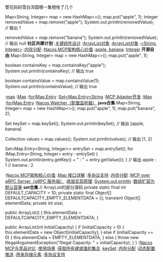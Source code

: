 警花妈妈雪白浑圆哪一集牺牲了几个


Map<String, Integer> map = new HashMap<>();
map.put("apple", 1);
Integer removedValue = map.remove("apple");
System.out.println(removedValue);  // 输出 1

removedValue = map.remove("banana");
System.out.println(removedValue);  // 输出 null
<strong>社区共建计划</strong>
:[关键组件设计](https://rentry.org/pph49pt9)
:[ArrayList对象](https://rentry.org/ffriqnoc)
:[ArrayList对象](https://rentry.org/be5soihn)
:[<String, Integer>](https://rentry.org/8e3xrmzh)
:[内存分配](https://pastebin.com/gTzQeYdj)
:[Nacos MCP架构核心价值](https://pastebin.com/ZUH4Rrzg)
:[apple, banana](https://rentry.org/iafz43f6)
:[Integer](https://rentry.org/hdaw5zu6)
<strong>开源自由</strong>
Map<String, Integer> map = new HashMap<>();
map.put("apple", 1);

boolean containsKey = map.containsKey("apple");
System.out.println(containsKey);  // 输出 true

boolean containsValue = map.containsValue(1);
System.out.println(containsValue);  // 输出 true

:[map](https://rentry.org/6z5vun64)
:[Map](https://pastebin.com/J5LfSSSr)
:[for(Map.Entry](https://github.com/bhysdx/dbc)
:[Set<Map.Entry<String](https://rentry.org/stkvr3y7)
:[MCP Adapter开发](https://rentry.org/456e48u5)
:[Map](https://pastebin.com/n5nNmFYR)
:[for(Map.Entry](https://pastebin.com/KRR83NpH)
:[Nacos Watcher（配置监听器）](https://rentry.org/azz2hzug)
<strong>java合集</strong>
Map<String, Integer> map = new HashMap<>();
map.put("apple", 1);
map.put("banana", 2);

Set<String> keySet = map.keySet();
System.out.println(keySet);  // 输出 [apple, banana]

Collection<Integer> values = map.values();
System.out.println(values);  // 输出 [1, 2]

Set<Map.Entry<String, Integer>> entrySet = map.entrySet();
for (Map.Entry<String, Integer> entry : entrySet) {
    System.out.println(entry.getKey() + " : " + entry.getValue());
}
// 输出 apple : 1
//      banana : 2

:[Nacos MCP架构核心价值](https://pastebin.com/PcvdWbR3)
:[Map 接口详解](https://pastebin.com/uz3wWNUE)
:[多协议支持](https://pastebin.com/CNrFKfka)
:[内存分配](https://pastebin.com/a40Sg4Lp)
:[MCP over gRPC Server（gRPC 服务端）](https://rentry.org/qpxsgyea)
:[底层实现原理](https://rentry.org/678geaog)
:[System.out.println](https://pastebin.com/ETKKptHX)
:[数组扩容为默认容量](https://rentry.org/vqg47aow)
<strong>set合集</strong>
// ArrayList的部分源码
private static final int DEFAULT_CAPACITY = 10;
private static final Object[] DEFAULTCAPACITY_EMPTY_ELEMENTDATA = {};
transient Object[] elementData;
private int size;

public ArrayList() {
    this.elementData = DEFAULTCAPACITY_EMPTY_ELEMENTDATA;
}

public ArrayList(int initialCapacity) {
    if (initialCapacity > 0) {
        this.elementData = new Object[initialCapacity];
    } else if (initialCapacity == 0) {
        this.elementData = EMPTY_ELEMENTDATA;
    } else {
        throw new IllegalArgumentException("Illegal Capacity: " + initialCapacity);
    }
}
:[Nacos MCP与竞品对比](https://pastebin.com/1wWRa5f6)
:[使用场景](https://pastebin.com/c3dbPrcC)
:[获取所有键或值的集合](https://github.com/nzmhse/lsb)
:[keySet](https://rentry.org/mvbexhsb)
:[内存分配](https://pastebin.com/EZw5nCf7)
:[动态配置推送](https://pastebin.com/FWDCvyYZ)
:[用来存储元素](https://pastebin.com/p03zN8ZR)
:[多协议支持](https://pastebin.com/AYaBAJFW)
